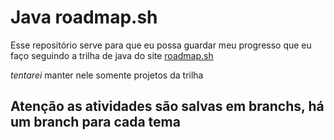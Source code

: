 # Java roadmap.sh

Esse repositório serve para que eu possa guardar meu progresso que eu faço seguindo a trilha de java do site
[roadmap.sh](https://roadmap.sh/java)

_tentarei_ manter nele somente projetos da trilha

## Atenção as atividades são salvas em branchs, há um branch para cada tema